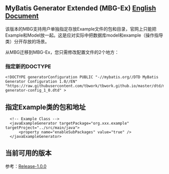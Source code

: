 ## MyBatis Generator Extended (MBG-Ex) [English Document](https://github.com/tbwork/mbg-ex/blob/master/README.md)

该版本的MBG支持用户单独指定存放Example文件的包和目录，官网上只能把Example和Model放一起。这是应对实际中把数据库model和example（操作指导类）分开存放的场景。

从MBG迁移到MBG-Ex，您只需修改配置文件的2个地方：

### 指定新的DOCTYPE

```
<!DOCTYPE generatorConfiguration PUBLIC "-//mybatis.org//DTD MyBatis Generator Configuration 1.0//EN" "https://raw.githubusercontent.com/tbwork/tbwork.github.io/master/dtd/mybatis-generator-config_1_0.dtd" >
```

## 指定Example类的包和地址

```
  <!-- Example Class -->
  <javaExampleGenerator targetPackage="org.xxx.example" targetProject="../src/main/java">
      <property name="enableSubPackages" value="true" />
  </javaExampleGenerator>
```

## 当前可用的版本

参考：[Release-1.0.0](https://github.com/tbwork/mbg-ex/tree/master/release) 
